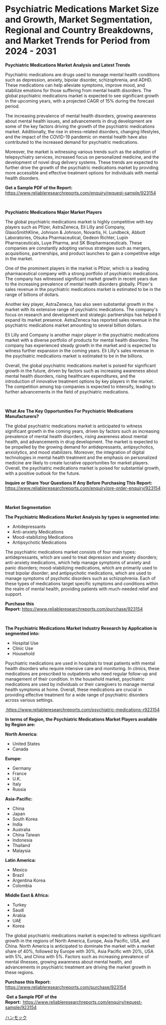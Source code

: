 <p><h1>Psychiatric Medications Market Size and Growth, Market Segmentation, Regional and Country Breakdowns, and Market Trends for Period from 2024 -  2031</h1></p><p><strong>Psychiatric Medications Market Analysis and Latest Trends</strong></p>
<p><p>Psychiatric medications are drugs used to manage mental health conditions such as depression, anxiety, bipolar disorder, schizophrenia, and ADHD. These medications can help alleviate symptoms, improve mood, and stabilize emotions for those suffering from mental health disorders. The global psychiatric medications market is expected to see significant growth in the upcoming years, with a projected CAGR of 15% during the forecast period.</p><p>The increasing prevalence of mental health disorders, growing awareness about mental health issues, and advancements in drug development are some of the key factors driving the growth of the psychiatric medications market. Additionally, the rise in stress-related disorders, changing lifestyles, and the impact of the COVID-19 pandemic on mental health have also contributed to the increased demand for psychiatric medications.</p><p>Moreover, the market is witnessing various trends such as the adoption of telepsychiatry services, increased focus on personalized medicine, and the development of novel drug delivery systems. These trends are expected to further drive the growth of the psychiatric medications market by providing more accessible and effective treatment options for individuals with mental health disorders.</p></p>
<p><strong>Get a Sample PDF of the Report:&nbsp;</strong> <a href="https://www.reliableresearchreports.com/enquiry/request-sample/923154">https://www.reliableresearchreports.com/enquiry/request-sample/923154</a></p>
<p>&nbsp;</p>
<p><strong>Psychiatric Medications Major Market Players</strong></p>
<p><p>The global psychiatric medications market is highly competitive with key players such as Pfizer, AstraZeneca, Eli Lilly and Company, GlaxoSmithKline, Johnson & Johnson, Novartis, H. Lundbeck, Abbott Laboratories, Otsuka Pharmaceutical, Gedeon Richter, Lupin Pharmaceuticals, Luye Pharma, and SK Biopharmaceuticals. These companies are constantly adopting various strategies such as mergers, acquisitions, partnerships, and product launches to gain a competitive edge in the market.</p><p>One of the prominent players in the market is Pfizer, which is a leading pharmaceutical company with a strong portfolio of psychiatric medications. The company has witnessed significant market growth in recent years due to the increasing prevalence of mental health disorders globally. Pfizer's sales revenue in the psychiatric medications market is estimated to be in the range of billions of dollars.</p><p>Another key player, AstraZeneca, has also seen substantial growth in the market with its extensive range of psychiatric medications. The company's focus on research and development and strategic partnerships has helped it expand its market presence. AstraZeneca has reported sales revenue in the psychiatric medications market amounting to several billion dollars.</p><p>Eli Lilly and Company is another major player in the psychiatric medications market with a diverse portfolio of products for mental health disorders. The company has experienced steady growth in the market and is expected to witness further expansion in the coming years. Eli Lilly's sales revenue in the psychiatric medications market is estimated to be in the billions.</p><p>Overall, the global psychiatric medications market is poised for significant growth in the future, driven by factors such as increasing awareness about mental health disorders, rising healthcare expenditures, and the introduction of innovative treatment options by key players in the market. The competition among top companies is expected to intensify, leading to further advancements in the field of psychiatric medications.</p></p>
<p>&nbsp;</p>
<p><strong>What Are The Key Opportunities For Psychiatric Medications Manufacturers?</strong></p>
<p><p>The global psychiatric medications market is anticipated to witness significant growth in the coming years, driven by factors such as increasing prevalence of mental health disorders, rising awareness about mental health, and advancements in drug development. The market is expected to be propelled by the growing demand for antidepressants, antipsychotics, anxiolytics, and mood stabilizers. Moreover, the integration of digital technologies in mental health treatment and the emphasis on personalized medicine are likely to create lucrative opportunities for market players. Overall, the psychiatric medications market is poised for substantial growth, with a positive outlook for the future.</p></p>
<p><strong>Inquire or Share Your Questions If Any Before Purchasing This Report:</strong> <a href="https://www.reliableresearchreports.com/enquiry/pre-order-enquiry/923154">https://www.reliableresearchreports.com/enquiry/pre-order-enquiry/923154</a></p>
<p>&nbsp;</p>
<p><strong>Market Segmentation</strong></p>
<p><strong>The Psychiatric Medications Market Analysis by types is segmented into:</strong></p>
<p><ul><li>Antidepressants</li><li>Anti-anxiety Medications</li><li>Mood-stabilizing Medications</li><li>Antipsychotic Medications</li></ul></p>
<p><p>The psychiatric medications market consists of four main types: antidepressants, which are used to treat depression and anxiety disorders; anti-anxiety medications, which help manage symptoms of anxiety and panic disorders; mood-stabilizing medications, which are primarily used to treat bipolar disorder; and antipsychotic medications, which are used to manage symptoms of psychotic disorders such as schizophrenia. Each of these types of medications target specific symptoms and conditions within the realm of mental health, providing patients with much-needed relief and support.</p></p>
<p><strong>Purchase this Report:&nbsp;</strong><a href="https://www.reliableresearchreports.com/purchase/923154">https://www.reliableresearchreports.com/purchase/923154</a></p>
<p>&nbsp;</p>
<p><strong>The Psychiatric Medications Market Industry Research by Application is segmented into:</strong></p>
<p><ul><li>Hospital Use</li><li>Clinic Use</li><li>Household</li></ul></p>
<p><p>Psychiatric medications are used in hospitals to treat patients with mental health disorders who require intensive care and monitoring. In clinics, these medications are prescribed to outpatients who need regular follow-up and management of their condition. In the household market, psychiatric medications are used by individuals or their caregivers to manage mental health symptoms at home. Overall, these medications are crucial in providing effective treatment for a wide range of psychiatric disorders across various settings.</p></p>
<p><a href="https://www.reliableresearchreports.com/psychiatric-medications-r923154">&nbsp;https://www.reliableresearchreports.com/psychiatric-medications-r923154</a></p>
<p><strong>In terms of Region, the Psychiatric Medications Market Players available by Region are:</strong></p>
<p>
    <p> <strong> North America: </strong>
        <ul>
            <li>United States</li>
            <li>Canada</li>
        </ul>
        </p> 
    <p> <strong> Europe: </strong>
        <ul>
            <li>Germany</li>
            <li>France</li>
            <li>U.K.</li>
            <li>Italy</li>
            <li>Russia</li>
        </ul>
        </p> 
    <p> <strong> Asia-Pacific: </strong>
        <ul>
            <li>China</li>
            <li>Japan</li>
            <li>South Korea</li>
            <li>India</li>
            <li>Australia</li>
            <li>China Taiwan</li>
            <li>Indonesia</li>
            <li>Thailand</li>
            <li>Malaysia</li>
        </ul>
        </p> 
    <p> <strong> Latin America: </strong>
        <ul>
            <li>Mexico</li>
            <li>Brazil</li>
            <li>Argentina Korea</li>
            <li>Colombia</li>
        </ul>
        </p> 
    <p> <strong> Middle East & Africa: </strong>
        <ul>
            <li>Turkey</li>
            <li>Saudi</li>
            <li>Arabia</li>
            <li>UAE</li>
            <li>Korea</li>
        </ul>
    </p>
    </p>
<p><p>The global psychiatric medications market is expected to witness significant growth in the regions of North America, Europe, Asia Pacific, USA, and China. North America is anticipated to dominate the market with a market share of 40%, followed by Europe with 30%, Asia Pacific with 20%, USA with 5%, and China with 5%. Factors such as increasing prevalence of mental illnesses, growing awareness about mental health, and advancements in psychiatric treatment are driving the market growth in these regions.</p></p>
<p><strong>Purchase this Report: </strong><a href="https://www.reliableresearchreports.com/purchase/923154">https://www.reliableresearchreports.com/purchase/923154</a></p>
<p>&nbsp;<strong>Get a Sample PDF of the Report:&nbsp;&nbsp;</strong><a href="https://www.reliableresearchreports.com/enquiry/request-sample/923154">https://www.reliableresearchreports.com/enquiry/request-sample/923154</a></p>
<p><strong></strong></p>
<p><p><a href="https://github.com/mares423/Market-Research-Report-List-1/blob/main/256137952539.md">ハンモック</a></p></p>
